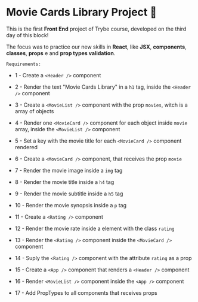 # Movie Cards Library Project 🚀

This is the first __Front End__ project of Trybe course, developed on the third day of this block!

The focus was to practice our new skills in __React__, like __JSX__, __components__, __classes__, __props__ e and __prop types validation__.

`Requirements:`
- 1 - Create a `<Header />` component

- 2 - Render the text "Movie Cards Library" in a `h1` tag, inside the `<Header />` component

- 3 - Create a `<MovieList />` component with the prop `movies`, witch is a array of objects

- 4 - Render one `<MovieCard />` component for each object inside `movie` array, inside the `<MovieList />` component

- 5 - Set a key with the movie title for each `<MovieCard />` component rendered

- 6 - Create a `<MovieCard />` component, that receives the prop `movie`

- 7 - Render the movie image inside a `img` tag

- 8 - Render the movie title inside a `h4` tag

- 9 - Render the movie subtitle inside a `h5` tag

- 10 - Render the movie synopsis inside a `p` tag

- 11 - Create a `<Rating />` component

- 12 - Render the movie rate inside a element with the class `rating`

- 13 - Render the `<Rating />` component inside the `<MovieCard />` component

- 14 - Suply the `<Rating />` component with the attribute `rating` as a prop

- 15 - Create a `<App />` component that renders a `<Header />` component

- 16 - Render `<MovieList />` component inside the `<App />` component

- 17 - Add PropTypes to all components that receives props
